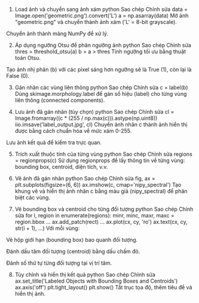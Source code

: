 1. Load ảnh và chuyển sang ảnh xám
python
Sao chép
Chỉnh sửa
data = Image.open('geometric.png').convert('L')
a = np.asarray(data)
Mở ảnh "geometric.png" và chuyển thành ảnh xám ('L' = 8-bit grayscale).

Chuyển ảnh thành mảng NumPy để xử lý.

2. Áp dụng ngưỡng Otsu để phân ngưỡng ảnh
python
Sao chép
Chỉnh sửa
thres = threshold_otsu(a)
b = a > thres
Tính ngưỡng tối ưu bằng thuật toán Otsu.

Tạo ảnh nhị phân (b) với các pixel sáng hơn ngưỡng sẽ là True (1), còn lại là False (0).

3. Gán nhãn các vùng liên thông
python
Sao chép
Chỉnh sửa
c = label(b)
Dùng skimage.morphology.label để gán số hiệu (label) cho từng vùng liên thông (connected components).

4. Lưu ảnh đã gán nhãn (tùy chọn)
python
Sao chép
Chỉnh sửa
cl = Image.fromarray((c * (255 / np.max(c))).astype(np.uint8))
iio.imsave('label_output.jpg', cl)
Chuyển ảnh nhãn c thành ảnh hiển thị được bằng cách chuẩn hóa về mức xám 0-255.

Lưu ảnh kết quả để kiểm tra trực quan.

5. Trích xuất thuộc tính của từng vùng
python
Sao chép
Chỉnh sửa
regions = regionprops(c)
Sử dụng regionprops để lấy thông tin về từng vùng: bounding box, centroid, diện tích, v.v.

6. Vẽ ảnh đã gán nhãn
python
Sao chép
Chỉnh sửa
fig, ax = plt.subplots(figsize=(6, 6))
ax.imshow(c, cmap='nipy_spectral')
Tạo khung vẽ và hiển thị ảnh nhãn c bằng màu giả (nipy_spectral) để phân biệt các vùng.

7. Vẽ bounding box và centroid cho từng đối tượng
python
Sao chép
Chỉnh sửa
for i, region in enumerate(regions):
    minr, minc, maxr, maxc = region.bbox
    ...
    ax.add_patch(rect)
    ...
    ax.plot(cx, cy, 'ro')
    ax.text(cx, cy, str(i + 1), ...)
Với mỗi vùng:

Vẽ hộp giới hạn (bounding box) bao quanh đối tượng.

Đánh dấu tâm đối tượng (centroid) bằng dấu chấm đỏ.

Đánh số thứ tự từng đối tượng tại vị trí tâm.

8. Tùy chỉnh và hiển thị kết quả
python
Sao chép
Chỉnh sửa
ax.set_title('Labeled Objects with Bounding Boxes and Centroids')
ax.axis('off')
plt.tight_layout()
plt.show()
Tắt trục tọa độ, thêm tiêu đề và hiển thị ảnh.







